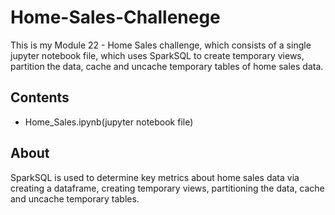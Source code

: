 # Home-Sales-Challenege

This is my Module 22 - Home Sales challenge, which consists of a single jupyter notebook file, which uses SparkSQL to create temporary views, 
partition the data, cache and uncache temporary tables of home sales data.

## Contents

- Home_Sales.ipynb(jupyter notebook file)

## About

SparkSQL is used to determine key metrics about home sales data via creating a dataframe, creating temporary views, partitioning the data, cache and uncache temporary tables. 
